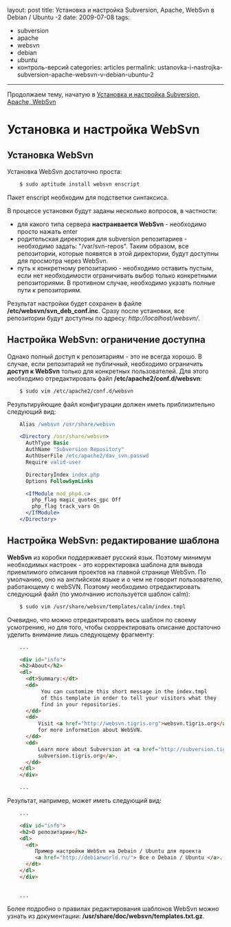 layout: post
title: Установка и настройка Subversion, Apache, WebSvn в Debian / Ubuntu -2
date: 2009-07-08
tags:
- subversion
- apache
- websvn
- debian
- ubuntu
- контроль-версий
categories: articles
permalink: ustanovka-i-nastrojka-subversion-apache-websvn-v-debian-ubuntu-2

---

Продолжаем тему, начатую в [Установка и настройка Subversion, Apache, WebSvn](/articles/ustanovka-i-nastrojka-subversion-apache-websvn-v-debian-ubuntu)

<!-- more -->

Установка и настройка WebSvn
============================

Установка WebSvn
----------------
Установка WebSvn достаточно проста:

``` bash
    $ sudo aptitude install websvn enscript
```
Пакет enscript необходим для подстветки синтаксиса.

В процессе установки будут заданы несколько вопросов, в частности:

  * для какого типа сервера **настраивается WebSvn** - необходимо просто нажать enter
  * родительская директория для subversion репозитариев - необходимо задать: "/var/svn-repos". Таким образом, все репозитории, которые появятся в этой директории, будут доступны для просмотра через WebSvn.
  * путь к конкретному репозитарию - необходимо оставить пустым, если нет необходимости ограничивать выбор только конкретными репозиториями. В противном случае, необходимо указать полные пути к репозиториям.

Результат настройки будет сохранен в файле **/etc/websvn/svn_deb_conf.inc**.
Сразу после установки, все репозитории будут доступны по адресу: *http://localhost/websvn/*.

Настройка WebSvn: ограничение доступна
--------------------------------------
Однако полный доступ к репозитариям - это не всегда хорошо. В случае, если репозитарий не публичный, необходимо ограничить **доступ к WebSvn** только для конкретных пользователей. Для этого необходимо отредактировать файл **/etc/apache2/conf.d/websvn**:

``` bash
    $ sudo vim /etc/apache2/conf.d/websvn
```
Результируйющие файл конфигурации должен иметь приблизительно следующий вид:

``` apache
    Alias /websvn /usr/share/websvn

    <Directory /usr/share/websvn>
      AuthType Basic
      AuthName "Subversion Repository"
      AuthUserFile /etc/apache2/dav_svn.passwd
      Require valid-user

      DirectoryIndex index.php
      Options FollowSymLinks

      <IfModule mod_php4.c>
        php_flag magic_quotes_gpc Off
        php_flag track_vars On
      </IfModule>
    </Directory>
```

Настройка WebSvn: редактирование шаблона
----------------------------------------
**WebSvn** из коробки поддерживает русский язык. Поэтому минимум необходимых настроек - это корректировка шаблона для вывода приемлимого описания проектов на главной странице WebSvn. По умолчанию, оно на английском языке и о чем не говорит пользователю, работающему с webSVN. Поэтому необходимо отредактировать следующий файл (по умолчанию используется шаблон calm):

``` bash
    $ sudo vim /usr/share/websvn/templates/calm/index.tmpl
```
Очевидно, что можно отредактировать весь шаблон по своему усмотрению, но для того, чтобы скорректировать описание достаточно уделить внимание лишь следующему фрагменту:

``` html
    ...

    <div id="info">
    <h2>About</h2>
    <dl>
      <dt>Summary:</dt>
      <dd>
           You can customize this short message in the index.tmpl
           of this template in order to tell your visitors what they
           find in your repositories.
      </dd>
      <dd>
          Visit <a href="http://websvn.tigris.org">websvn.tigris.org</a>
          for more information about WebSVN.
      </dd>
      <dd>
          Learn more about Subversion at <a href="http://subversion.tigris.org">
          subversion.tigris.org</a>.
      </dd>
    </dl>
    </div>

    ...
```

Результат, например, может иметь следующий вид:

``` html
    ...

    <div id="info">
    <h2>О репозитарии</h2>
    <dl>
      <dt>
         Пример настройки WebSvn на Debain / Ubuntu для проекта
         <a href="http://debianworld.ru/"> Все о Debain / Ubuntu </a>.
      </dt>
    </dl>
    </div>


    ...
```

Более подробно о правилах редактирования шаблонов WebSvn можно узнать из документации: **/usr/share/doc/websvn/templates.txt.gz**.

